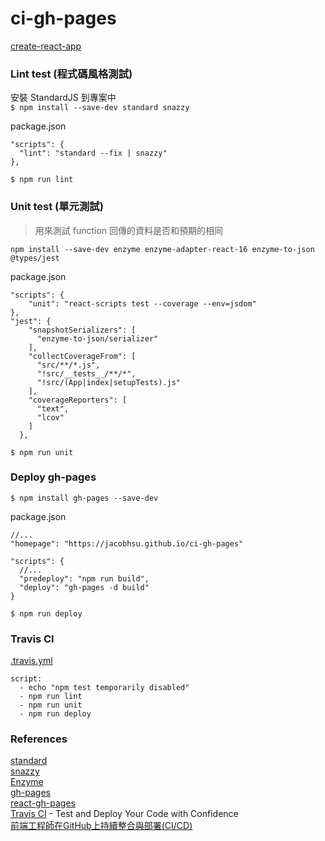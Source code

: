 # ci-gh-pages

[create-react-app](https://github.com/facebook/create-react-app)  

### Lint test  (程式碼風格測試)
安裝 StandardJS 到專案中  
`$ npm install --save-dev standard snazzy`  

package.json
```
"scripts": {
  "lint": "standard --fix | snazzy"
},
```

`$ npm run lint`

### Unit test (單元測試)
> 用來測試 function 回傳的資料是否和預期的相同

`npm install --save-dev enzyme enzyme-adapter-react-16 enzyme-to-json @types/jest`  

package.json
```
"scripts": {
    "unit": "react-scripts test --coverage --env=jsdom"
},
"jest": {
    "snapshotSerializers": [
      "enzyme-to-json/serializer"
    ],
    "collectCoverageFrom": [
      "src/**/*.js",
      "!src/__tests__/**/*",
      "!src/(App|index|setupTests).js"
    ],
    "coverageReporters": [
      "text",
      "lcov"
    ]
  },
```

`$ npm run unit`

### Deploy gh-pages

`$ npm install gh-pages --save-dev`  

package.json
```
//...
"homepage": "https://jacobhsu.github.io/ci-gh-pages"

"scripts": {
  //...
  "predeploy": "npm run build",
  "deploy": "gh-pages -d build"
}
```

`$ npm run deploy`

### Travis CI

[.travis.yml](https://docs.travis-ci.com/user/tutorial/)  
```
script:
  - echo "npm test temporarily disabled"
  - npm run lint
  - npm run unit
  - npm run deploy
```

### References

[standard](https://www.npmjs.com/package/standard)  
[snazzy](https://www.npmjs.com/package/snazzy)    
[Enzyme](https://www.npmjs.com/package/enzyme)  
[gh-pages](https://www.npmjs.com/package/gh-pages)  
[react-gh-pages](https://github.com/gitname/react-gh-pages)    
[Travis CI](https://travis-ci.org/) - Test and Deploy Your Code with Confidence  
[前端工程師在GitHub上持續整合與部署(CI/CD)](https://medium.com/@sky172839465/%E5%89%8D%E7%AB%AF%E5%B7%A5%E7%A8%8B%E5%B8%AB%E5%9C%A8github%E4%B8%8A%E6%8C%81%E7%BA%8C%E6%95%B4%E5%90%88%E8%88%87%E9%83%A8%E7%BD%B2-ci-cd-9735f622ae68)  